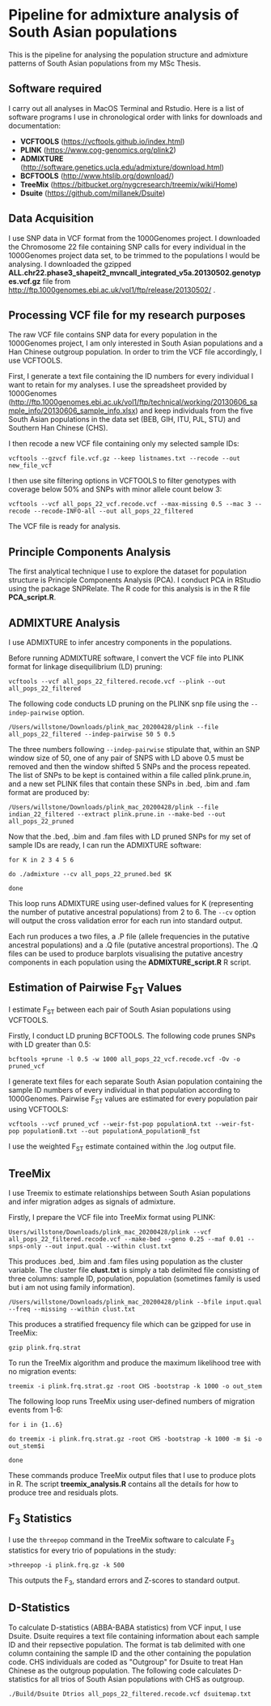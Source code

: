 # Pipeline for admixture analysis of South Asian populations
This is the pipeline for analysing the population structure and admixture patterns of South Asian populations from my MSc Thesis. 

## Software required
I carry out all analyses in MacOS Terminal and Rstudio. Here is a list of software programs I use in chronological order with links for downloads and documentation:
* **VCFTOOLS** (https://vcftools.github.io/index.html)
* **PLINK** (https://www.cog-genomics.org/plink2)
* **ADMIXTURE** (http://software.genetics.ucla.edu/admixture/download.html)
* **BCFTOOLS** (http://www.htslib.org/download/)
* **TreeMix** (https://bitbucket.org/nygcresearch/treemix/wiki/Home)
* **Dsuite** (https://github.com/millanek/Dsuite)

## Data Acquisition
I use SNP data in VCF format from the 1000Genomes project. I downloaded the Chromosome 22 file containing SNP calls for every individual in the 1000Genomes project data set, to be trimmed to the populations I would be analysing.
I downloaded the gzipped **ALL.chr22.phase3_shapeit2_mvncall_integrated_v5a.20130502.genotypes.vcf.gz** file from http://ftp.1000genomes.ebi.ac.uk/vol1/ftp/release/20130502/ .

## Processing VCF file for my research purposes
The raw VCF file contains SNP data for every population in the 1000Genomes project, I am only interested in South Asian populations and a Han Chinese outgroup population.
In order to trim the VCF file accordingly, I use VCFTOOLS.

First, I generate a text file containing the ID numbers for every individual I want to retain for my analyses. I use the spreadsheet provided by 1000Genomes (http://ftp.1000genomes.ebi.ac.uk/vol1/ftp/technical/working/20130606_sample_info/20130606_sample_info.xlsx) and keep individuals from the five South Asian populations in the data set (BEB, GIH, ITU, PJL, STU) and Southern Han Chinese (CHS).

I then recode a new VCF file containing only my selected sample IDs:

```
vcftools --gzvcf file.vcf.gz --keep listnames.txt --recode --out new_file_vcf
```

I then use site filtering options in VCFTOOLS to filter genotypes with coverage below 50% and SNPs with minor allele count below 3:

```
vcftools --vcf all_pops_22_vcf.recode.vcf --max-missing 0.5 --mac 3 --recode --recode-INFO-all --out all_pops_22_filtered
```

The VCF file is ready for analysis.


## Principle Components Analysis

The first analytical technique I use to explore the dataset for population structure is Principle Components Analysis (PCA). I conduct PCA in RStudio using the package SNPRelate. The R code for this analysis is in the R file **PCA_script.R**.


## ADMIXTURE Analysis

I use ADMIXTURE to infer ancestry components in the populations.

Before running ADMIXTURE software, I convert the VCF file into PLINK format for linkage disequilibrium (LD) pruning:

```
vcftools --vcf all_pops_22_filtered.recode.vcf --plink --out all_pops_22_filtered
```

The following code conducts LD pruning on the PLINK snp file using the ```--indep-pairwise``` option.

```
/Users/willstone/Downloads/plink_mac_20200428/plink --file all_pops_22_filtered --indep-pairwise 50 5 0.5
```

The three numbers following ```--indep-pairwise``` stipulate that,  within an SNP window size of 50, one of any pair of SNPS with LD above 0.5 must be removed and then the window shifted 5 SNPs and the process repeated. The list of SNPs to be kept is contained within a file called plink.prune.in, and a new set PLINK files that contain these SNPs in .bed, .bim and .fam format are produced by:

```
/Users/willstone/Downloads/plink_mac_20200428/plink --file indian_22_filtered --extract plink.prune.in --make-bed --out all_pops_22_pruned
```

Now that the .bed, .bim and .fam files with LD pruned SNPs for my set of sample IDs are ready, I can run the ADMIXTURE software:

```
for K in 2 3 4 5 6

do ./admixture --cv all_pops_22_pruned.bed $K

done
```

This loop runs ADMIXTURE using user-defined values for K (representing the number of putative ancestral populations) from 2 to 6. The ```--cv``` option will output the cross validation error for each run into standard output.

Each run produces a two files, a .P file (allele frequencies in the putative ancestral populations) and a .Q file (putative ancestral proportions). The .Q files can be used to produce barplots visualising the putative ancestry components in each population using the **ADMIXTURE_script.R** R script.


## Estimation of Pairwise F<sub>ST</sub> Values

I estimate F<sub>ST</sub> between each pair of South Asian populations using VCFTOOLS.

Firstly, I conduct LD pruning BCFTOOLS. The following code prunes SNPs with LD greater than 0.5: 

```
bcftools +prune -l 0.5 -w 1000 all_pops_22_vcf.recode.vcf -Ov -o pruned_vcf
```

I generate text files for each separate South Asian population containing the sample ID numbers of every individual in that population according to 1000Genomes. Pairwise F<sub>ST</sub> values are estimated for every population pair using VCFTOOLS:

```
vcftools --vcf pruned_vcf --weir-fst-pop populationA.txt --weir-fst-pop populationB.txt --out populationA_populationB_fst
```
I use the weighted F<sub>ST</sub> estimate contained within the .log output file.


## TreeMix

I use Treemix to estimate relationships between South Asian populations and infer migration adges as signals of admixture.

Firstly, I prepare the VCF file into TreeMix format using PLINK:
```
Users/willstone/Downloads/plink_mac_20200428/plink --vcf all_pops_22_filtered.recode.vcf --make-bed --geno 0.25 --maf 0.01 --snps-only --out input.qual --within clust.txt
```

This produces .bed, .bim and .fam files using population as the cluster variable. The cluster file **clust.txt** is simply a tab delimited file consisting of three columns: sample ID, population, population (sometimes family is used but i am not using family information).

```
/Users/willstone/Downloads/plink_mac_20200428/plink --bfile input.qual --freq --missing --within clust.txt
```
This produces a stratified frequency file which can be gzipped for use in TreeMix:

```
gzip plink.frq.strat
```

To run the TreeMix algorithm and produce the maximum likelihood tree with no migration events:

```
treemix -i plink.frq.strat.gz -root CHS -bootstrap -k 1000 -o out_stem
```

The following loop runs TreeMix using user-defined numbers of migration events from 1-6:

```
for i in {1..6}

do treemix -i plink.frq.strat.gz -root CHS -bootstrap -k 1000 -m $i -o out_stem$i

done
```

These commands produce TreeMix output files that I use to produce plots in R. The script **treemix_analysis.R** contains all the details for how to produce tree and residuals plots.

## F<sub>3</sub> Statistics

I use the ```threepop``` command in the TreeMix software to calculate F<sub>3</sub> statistics for every trio of populations in the study:

```
>threepop -i plink.frq.gz -k 500
```

This outputs the F<sub>3</sub>, standard errors and Z-scores to standard output.

## D-Statistics

To calculate D-statistics (ABBA-BABA statistics) from VCF input, I use Dsuite. Dsuite requires a text file containing information about each sample ID and their repsective population. The format is tab delimited with one column containing the sample ID and the other containing the population code. CHS individuals are coded as "Outgroup" for Dsuite to treat Han Chinese as the outgroup population. The following code calculates D-statistics for all trios of South Asian populations with CHS as outgroup.

```
./Build/Dsuite Dtrios all_pops_22_filtered.recode.vcf dsuitemap.txt
```

